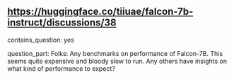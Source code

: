 ## https://huggingface.co/tiiuae/falcon-7b-instruct/discussions/38

contains_question: yes

question_part: Folks: Any benchmarks on performance of Falcon-7B. This seems quite expensive and bloody slow to run. Any others have insights on what kind of performance to expect?